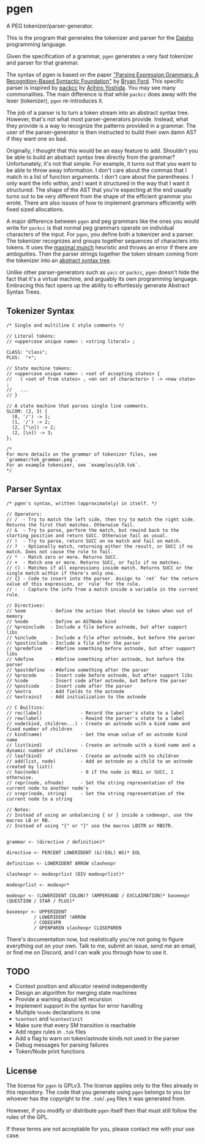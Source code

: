 # pgen
A PEG tokenizer/parser-generator.

This is the program that generates the tokenizer and parser for the
[Daisho](https://github.com/apaz-cli/Daisho) programming language.

Given the specification of a grammar, `pgen` generates a very fast
tokenizer and parser for that grammar.


The syntax of pgen is based on the paper ["Parsing Expression Grammars: A Recognition-Based Syntactic Foundation"](https://bford.info/pub/lang/peg.pdf)
by [Bryan Ford](https://scholar.google.com/citations?hl=en&user=TwyzQP4AAAAJ).
This specific parser is inspired by [packcc](https://github.com/arithy/packcc) by [Arihiro Yoshida](https://github.com/arithy).
You may see many commonalities. The main difference is that while `packcc` does away with the
lexer (tokenizer), `pgen` re-introduces it.

The job of a parser is to turn a token stream into an abstract syntax tree.
However, that's not what most parser-generators provide. Instead, what
they provide is a way to recognize the patterns provided in a grammar.
The user of the parser-generator is then instructed to build their own
damn AST if they want one so bad.

Originally, I thought that this would be an easy feature to add.
Shouldn't you be able to build an abstract syntax tree directly from the
grammar? Unfortunately, it's not that simple. For example, it turns out
that you want to be able to throw away information. I don't care about
the commas that I match in a list of function arguments. I don't care
about the parentheses. I only want the info within, and I want it
structured in the way that I want it structured. The shape of the AST
that you're expecting at the end usually turns out to be very different
from the shape of the efficient grammar you wrote. There are also issues
of how to implement grammars efficiently with fixed sized allocations.

A major difference between `pgen` and peg grammars like the ones you would
write for `packcc` is that normal peg grammars operate on individual
characters of the input. For `pgen`, you define both a tokenizer and a
parser. The tokenizer recognizes and groups together sequences of characters
into tokens. It uses the [maximal munch](https://en.wikipedia.org/wiki/Maximal_munch)
heuristic and throws an error if there are ambiguities. Then the parser
strings together the token stream coming from the tokenizer into an
[abstract syntax tree](https://en.wikipedia.org/wiki/Abstract_syntax_tree).

Unlike other parser-generators such as `yacc` or `packcc`, `pgen` doesn't
hide the fact that it's a virtual machine, and arguably its own
programming language. Embracing this fact opens up the ability to
effortlessly generate Abstract Syntax Trees.



## Tokenizer Syntax
```
/* Single and multiline C style comments */

// Literal tokens:
// <uppercase unique name> : <string literal> ;

CLASS: "class";
PLUS:  "+";

// State machine tokens:
// <uppercase unique name> : <set of accepting states> {
//   ( <set of from states> , <on set of characters> ) -> <new state> ;
//   ...
// }

// A state machine that parses single line comments.
SLCOM: (2, 3) {
  (0, '/') -> 1;
  (1, '/') -> 2;
  (2, [^\n]) -> 2;
  (2, [\n]) -> 3;
};

/*
For more details on the grammar of tokenizer files, see `grammar/tok_grammar.peg`.
For an example tokenizer, see `examples/pl0.tok`.
*/
```

## Parser Syntax
```peg
/* pgen's syntax, written (approximately) in itself. */

// Operators:
// /  - Try to match the left side, then try to match the right side. Returns the first that matches. Otherwise fail.
// &  - Try to parse, perform the match, but rewind back to the starting position and return SUCC. Otherwise fail as usual.
// !  - Try to parse, return SUCC on no match and fail on match.
// ?  - Optionally match, returning either the result, or SUCC if no match. Does not cause the rule to fail.
// *  - Match zero or more. Returns SUCC.
// +  - Match one or more. Returns SUCC, or fails if no matches.
// () - Matches if all expressions inside match. Returns SUCC or the single match within if there's only one.
// {} - Code to insert into the parser. Assign to `ret` for the return value of this expression, or `rule` for the rule.
// :  - Capture the info from a match inside a variable in the current rule.

// Directives:
// %oom         - Define the action that should be taken when out of memory
// %node        - Define an ASTNode kind
// %preinclude  - Include a file before astnode, but after support libs
// %include     - Include a file after astnode, but before the parser
// %postinclude - Include a file after the parser
// %predefine   - #define something before astnode, but after support libs
// %define      - #define something after astnode, but before the parser
// %postdefine  - #define something after the parser
// %precode     - Insert code before astnode, but after support libs
// %code        - Insert code after astnode, but before the parser
// %postcode    - Insert code after the parser
// %extra       - Add fields to the astnode
// %extrainit   - Add initialization to the astnode

// C Builtins:
// rec(label)              - Record the parser's state to a label
// rew(label)              - Rewind the parser's state to a label
// node(kind, children...) - Create an astnode with a kind name and fixed number of children
// kind(name)              - Get the enum value of an astnode kind name
// list(kind)              - Create an astnode with a kind name and a dynamic number of children
// leaf(kind)              - Create an astnode with no children
// add(list, node)         - Add an astnode as a child to an astnode created by list()
// has(node)               - 0 if the node is NULL or SUCC, 1 otherwise.
// repr(node, ofnode)      - Set the string representation of the current node to another node's
// srepr(node, string)     - Set the string representation of the current node to a string

// Notes:
// Instead of using an unbalancing { or } inside a codeexpr, use the macros LB or RB.
// Instead of using "{" or "}" use the macros LBSTR or RBSTR.


grammar <- (directive / definition)*

directive <- PERCENT LOWERIDENT (&(!EOL) WS)* EOL

definition <- LOWERIDENT ARROW slashexpr

slashexpr <- modexprlist (DIV modexprlist)*

modexprlist <- modexpr*

modexpr <- (LOWERIDENT COLON)? (AMPERSAND / EXCLAIMATION)* baseexpr (QUESTION / STAR / PLUS)*

baseexpr <- UPPERIDENT
          / LOWERIDENT !ARROW
          / CODEEXPR
          / OPENPAREN slashexpr CLOSEPAREN

```

There's documentation now, but realistically you're not going to figure everything out on your own. Talk to me, submit an issue, send me an email, or find me on Discord, and I can walk you through how to use it.


## TODO
* Context position and allocator rewind independently
* Design an algorithm for merging state machines
* Provide a warning about left recursion
* Implement support in the syntax for error handling
* Multiple `%node` declarations in one
* `%context` and `%contextinit`
* Make sure that every SM transition is reachable
* Add regex rules in `.tok` files
* Add a flag to warn on token/astnode kinds not used in the parser
* Debug messages for parsing failures
* Token/Node print functions


## License

The license for `pgen` is GPLv3. The license applies only to the files already in this repository.
The code that you generate using `pgen` belongs to you (or whoever has the copyright to the
`.tok`/`.peg` files it was generated from.

However, if you modify or distribute `pgen` itself then that must still follow the rules of the GPL.

If these terms are not acceptable for you, please contact me with your use case.

